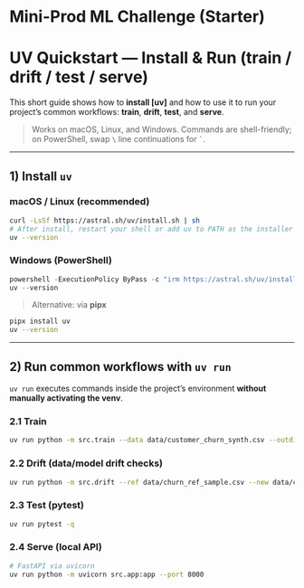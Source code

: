 # Mini-Prod ML Challenge (Starter)

# UV Quickstart — Install & Run (train / drift / test / serve)

This short guide shows how to **install [uv]** and how to use it to run your project’s common workflows: **train**, **drift**, **test**, and **serve**.

> Works on macOS, Linux, and Windows. Commands are shell-friendly; on PowerShell, swap `\` line continuations for `` ` ``.

---

## 1) Install `uv`

### macOS / Linux (recommended)
```bash
curl -LsSf https://astral.sh/uv/install.sh | sh
# After install, restart your shell or add uv to PATH as the installer suggests.
uv --version
```

### Windows (PowerShell)
```powershell
powershell -ExecutionPolicy ByPass -c "irm https://astral.sh/uv/install.ps1 | iex"
uv --version
```

> Alternative: via **pipx**
```bash
pipx install uv
uv --version
```

---


## 2) Run common workflows with `uv run`

`uv run` executes commands inside the project’s environment **without manually activating the venv**.

### 2.1 Train
```bash
uv run python -m src.train --data data/customer_churn_synth.csv --outdir artifacts/
```
### 2.2 Drift (data/model drift checks)
```bash
uv run python -m src.drift --ref data/churn_ref_sample.csv --new data/churn_shifted_sample.csv
```

### 2.3 Test (pytest)
```bash
uv run pytest -q
```

### 2.4 Serve (local API)
```bash
# FastAPI via uvicorn
uv run python -m uvicorn src.app:app --port 8000
```
